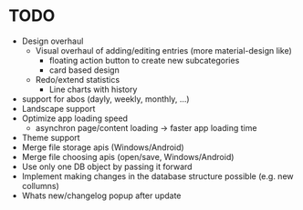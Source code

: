 TODO
====

+ Design overhaul 
  + Visual overhaul of adding/editing entries (more material-design like)
    + floating action button to create new subcategories
    + card based design
  + Redo/extend statistics
    + Line charts with history
+ support for abos (dayly, weekly, monthly, ...)
+ Landscape support
+ Optimize app loading speed
  + asynchron page/content loading -> faster app loading time
+ Theme support
+ Merge file storage apis (Windows/Android)
+ Merge file choosing apis (open/save, Windows/Android)
+ Use only one DB object by passing it forward
+ Implement making changes in the database structure possible (e.g. new collumns)
+ Whats new/changelog popup after update